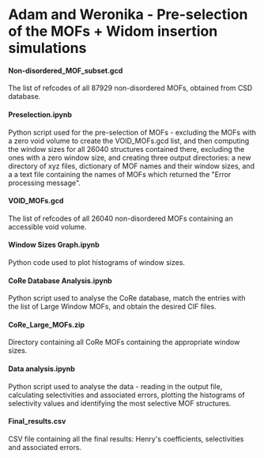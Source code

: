 # Adam and Weronika - Pre-selection of the MOFs + Widom insertion simulations

#### Non-disordered_MOF_subset.gcd
The list of refcodes of all 87929 non-disordered MOFs, obtained from CSD database.

#### Preselection.ipynb
Python script used for the pre-selection of MOFs - excluding the MOFs with a zero void volume to create the VOID_MOFs.gcd list, and then computing the window sizes for all 26040 structures contained there, excluding the ones with a zero window size, and creating three output directories: a new directory of xyz files, dictionary of MOF names and their window sizes, and a a text file containing the names of MOFs which returned the "Error processing message". 

#### VOID_MOFs.gcd
The list of refcodes of all 26040 non-disordered MOFs containing an accessible void volume.

#### Window Sizes Graph.ipynb
Python code used to plot histograms of window sizes. 

#### CoRe Database Analysis.ipynb
Python script used to analyse the CoRe database, match the entries with the list of Large Window MOFs, and obtain the desired CIF files. 

#### CoRe_Large_MOFs.zip
Directory containing all CoRe MOFs containing the appropriate window sizes.

#### Data analysis.ipynb
Python script used to analyse the data - reading in the output file, calculating selectivities and associated errors, plotting the histograms of selectivity values and identifying the most selective MOF structures.

#### Final_results.csv
CSV file containing all the final results: Henry's coefficients, selectivities and associated errors.
